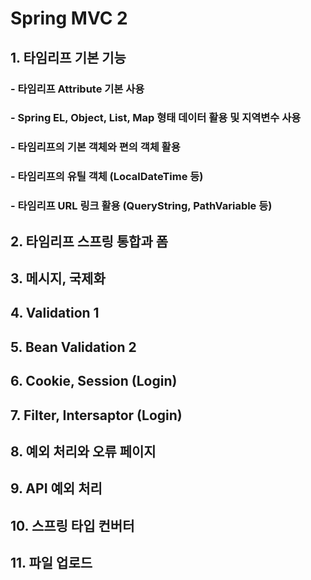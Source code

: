 # Spring MVC 2 
## 1. 타임리프 기본 기능
### - 타임리프 Attribute 기본 사용
### - Spring EL, Object, List, Map 형태 데이터 활용 및 지역변수 사용
### - 타임리프의 기본 객체와 편의 객체 활용 
### - 타임리프의 유틸 객체 (LocalDateTime 등)
### - 타임리프 URL 링크 활용 (QueryString, PathVariable 등)
## 2. 타임리프 스프링 통합과 폼
## 3. 메시지, 국제화
## 4. Validation 1
## 5. Bean Validation 2
## 6. Cookie, Session (Login)
## 7. Filter, Intersaptor (Login)
## 8. 예외 처리와 오류 페이지
## 9. API 예외 처리
## 10. 스프링 타입 컨버터
## 11. 파일 업로드 
